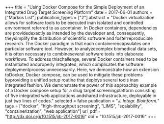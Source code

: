 +++
title = "Using Docker Compose for the Simple Deployment of an Integrated Drug Target Screening Platform"
date = 2017-06-01
authors = ["Markus List"]
publication_types = ["2"]
abstract = "Docker virtualization allows for software tools to be executed inan isolated and controlled environment referred to as acontainer. In Docker containers, dependencies are providedexactly as intended by the developer and, consequently, theysimplify the distribution of scientific software and fosterreproducible research. The Docker paradigm is that each containerencapsulates one particular software tool. However, to analyzecomplex biomedical data sets, it is often necessary to combineseveral software tools into elaborate workflows. To address thischallenge, several Docker containers need to be instantiated andproperly integrated, which complicates the software deploymentprocess unnecessarily. Here, we demonstrate how an extension toDocker, Docker compose, can be used to mitigate these problems byproviding a unified setup routine that deploys several tools inan integrated fashion. We demonstrate the power of this approachby example of a Docker compose setup for a drug target screeningplatform consisting of five integrated web applications andshared infrastructure, deployable in just two lines of codes."
selected = false
publication = "*J. Integr. Bioinform.*"
tags = ["docker", "high-throughput screening", "LIMS", "scalability", "containerization", "web application"]
url_pdf = "http://dx.doi.org/10.1515/jib-2017-0016"
doi = "10.1515/jib-2017-0016"
+++

